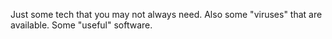 Just some tech that you may not always need.
Also some "viruses" that are available.
Some "useful" software.
